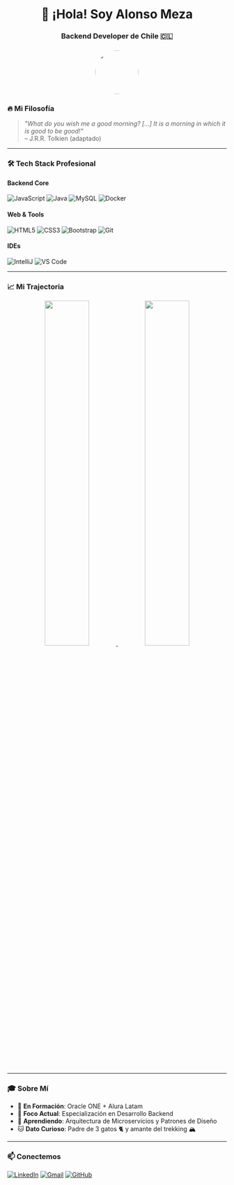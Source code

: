 <h1 align="center">👋 ¡Hola! Soy Alonso Meza</h1>
<h3 align="center">Backend Developer de Chile 🇨🇱</h3>

###

<div align="center">
  <img src="https://w7.pngwing.com/pngs/585/436/png-transparent-pokemon-pikachu-illustration-icon-pikachu-background-mammal-food-vertebrate-thumbnail.png" width="100" style="border-radius: 50%"/>
</div>

###

### 🔥 **Mi Filosofía**
> *"What do you wish me a good morning? [...] It is a morning in which it is good to be good!"*  
> – J.R.R. Tolkien (adaptado)

---

### 🛠 **Tech Stack Profesional**

#### **Backend Core**
![JavaScript](https://img.shields.io/badge/-JavaScript-F7DF1E?logo=javascript&logoColor=black)
![Java](https://img.shields.io/badge/-Java-007396?logo=java&logoColor=white)
![MySQL](https://img.shields.io/badge/-MySQL-4479A1?logo=mysql&logoColor=white)
![Docker](https://img.shields.io/badge/-Docker-2496ED?logo=docker&logoColor=white)

#### **Web & Tools**
![HTML5](https://img.shields.io/badge/-HTML5-E34F26?logo=html5&logoColor=white)
![CSS3](https://img.shields.io/badge/-CSS3-1572B6?logo=css3&logoColor=white)
![Bootstrap](https://img.shields.io/badge/-Bootstrap-7952B3?logo=bootstrap&logoColor=white)
![Git](https://img.shields.io/badge/-Git-F05032?logo=git&logoColor=white)

#### **IDEs**
![IntelliJ](https://img.shields.io/badge/-IntelliJ_IDEA-000000?logo=intellij-idea&logoColor=white)
![VS Code](https://img.shields.io/badge/-VS_Code-007ACC?logo=visual-studio-code&logoColor=white)

---

### 📈 **Mi Trajectoria**
<div align="center">
  <a href="https://github.com/AlonsoMeza-X">
    <img width="45%" src="https://github-readme-stats.vercel.app/api?username=AlonsoMeza-X&show_icons=true&theme=radical&hide_border=true&count_private=true&include_all_commits=true" />
    <img width="45%" src="https://github-readme-stats.vercel.app/api/top-langs/?username=AlonsoMeza-X&layout=compact&theme=radical&hide_border=true&langs_count=6" />
  </a>
</div>

---

### 🎓 **Sobre Mí**
- 🚀 **En Formación**: Oracle ONE + Alura Latam
- 🔭 **Foco Actual**: Especialización en Desarrollo Backend
- 🌱 **Aprendiendo**: Arquitectura de Microservicios y Patrones de Diseño
- 🐱 **Dato Curioso**: Padre de 3 gatos 🐈 y amante del trekking 🏔️

---

### 📫 **Conectemos**
[![LinkedIn](https://img.shields.io/badge/-LinkedIn-0A66C2?logo=linkedin&logoColor=white)](https://linkedin.com/in/tu-perfil)
[![Gmail](https://img.shields.io/badge/-Email-EA4335?logo=gmail&logoColor=white)](mailto:tu@email.com)
[![GitHub](https://img.shields.io/badge/-Portafolio-181717?logo=github&logoColor=white)](https://alonsomeza-x.github.io)

